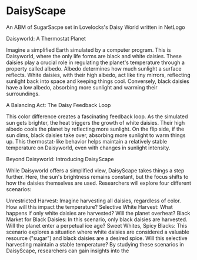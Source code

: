 # DaisyScape
An ABM of SugarSacpe set in Lovelocks's Daisy World written in NetLogo

Daisyworld: A Thermostat Planet

Imagine a simplified Earth simulated by a computer program. This is Daisyworld, where the only life forms are black and white daisies. These daisies play a crucial role in regulating the planet's temperature through a property called albedo. Albedo determines how much sunlight a surface reflects. White daisies, with their high albedo, act like tiny mirrors, reflecting sunlight back into space and keeping things cool. Conversely, black daisies have a low albedo, absorbing more sunlight and warming their surroundings.

A Balancing Act: The Daisy Feedback Loop

This color difference creates a fascinating feedback loop. As the simulated sun gets brighter, the heat triggers the growth of white daisies. Their high albedo cools the planet by reflecting more sunlight. On the flip side, if the sun dims, black daisies take over, absorbing more sunlight to warm things up. This thermostat-like behavior helps maintain a relatively stable temperature on Daisyworld, even with changes in sunlight intensity.

Beyond Daisyworld: Introducing DaisyScape

While Daisyworld offers a simplified view, DaisyScape takes things a step further. Here, the sun's brightness remains constant, but the focus shifts to how the daisies themselves are used. Researchers will explore four different scenarios:

Unrestricted Harvest: Imagine harvesting all daisies, regardless of color. How will this impact the temperature?
Selective White Harvest: What happens if only white daisies are harvested? Will the planet overheat?
Black Market for Black Daisies: In this scenario, only black daisies are harvested. Will the planet enter a perpetual ice age?
Sweet Whites, Spicy Blacks: This scenario explores a situation where white daisies are considered a valuable resource ("sugar") and black daisies are a desired spice. Will this selective harvesting maintain a stable temperature?
By studying these scenarios in DaisyScape, researchers can gain insights into the
